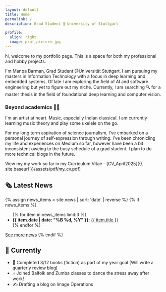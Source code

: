 ```yaml
---
layout: default
title: Home
permalink: /    
description: Grad Student @ University of Stuttgart

profile:
  align: right
  image: prof_picture.jpg
---
```


hi, welcome to my portfolio page. This is a space for both my professional and hobby projects.

I'm Manpa Barman, Grad Student @Universität Stuttgart. I am pursuing my masters in Information Technology with a focus in deep learning and embedded systems. Of late I am exploring the field of AI and software engineering but yet to figure out my niche. Currently, I am searching 🔍 for a master thesis in the field of foundational deep learning and computer vision.

### Beyond academics 🏃‍♀️ 

I'm an artist at heart. Music, especially Indian classical. I am currently learning music theory and play some ukelele on the go. 

For my long term aspiration of science journalism, I've embarked on a personal journey of self-expression through writing. I've been chronicling my life and experiences on Medium so far, however have been a bit inconsistent oweing to the busy schedule of a grad student. I plan to do more technical blogs in the future.


View my my work so far in my Curriculum Vitae - [CV_April2025]({{ site.baseurl }}/assets/pdf/my_cv.pdf)


## 🗞️ Latest News

{% assign news_items = site.news | sort: 'date' | reverse %}
{% if news_items %}
  <ul>
    {% for item in news_items limit:3 %}
      <li>
        <strong>{{ item.date | date: "%B %d, %Y" }}</strong>: 
        <a href="{{ item.url }}">{{ item.title }}</a>
      </li>
    {% endfor %}
  </ul>
  <a href="{{ '/news/' | relative_url }}">See more news</a>
{% endif %}


## 🎯 Currently

<div class="now-catchy-box">
  <ul>
    <li>🚀 Completed 3/12 books (fiction) as part of my year goal (Will write a quarterly review blog)</li>
    <li>🎶 Joined Balfolk and Zumba classes to dance the stress away after work! </li>
    <li>✍️ Drafting a blog on Image Operations </li>
  </ul>
</div>
